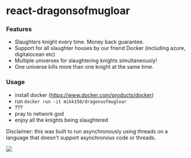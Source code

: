 # react-dragonsofmugloar

### Features

 - Slaughters knight every time. Money back guarantee.
 - Support for all slaughter houses by our friend Docker (including azure, digitalocean etc)
 - Multiple universes for slaughtering knights simultaneously!
 - One universe kills more than one knight at the same time.
 

### Usage

 - install docker (https://www.docker.com/products/docker)
 - run ```docker run -it mikk150/dragonsofmugloar```
 - ???
 - pray to network god
 - enjoy all the knights being slaughtered


Disclaimer: this was built to run asynchronously using threads on a language that doesn't support asynchronous code or threads.

![](http://www.reactiongifs.com/r/2013/10/tim-and-eric-mind-blown.gif)
